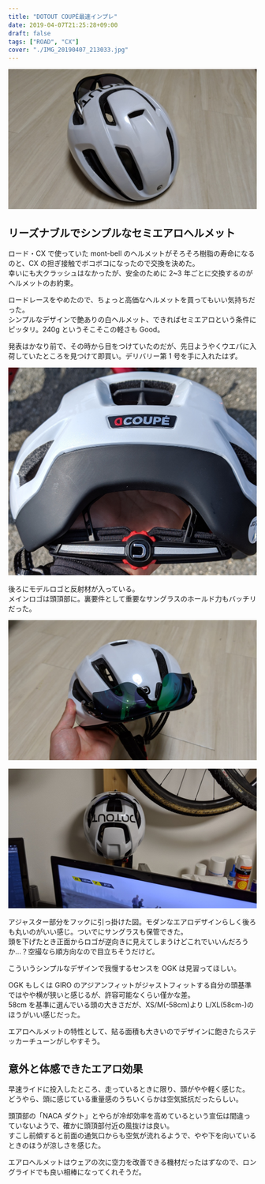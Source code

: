 ```yaml
---
title: "DOTOUT COUPÉ最速インプレ"
date: 2019-04-07T21:25:28+09:00
draft: false
tags: ["ROAD", "CX"]
cover: "./IMG_20190407_213033.jpg"
---
```


![image](./IMG_20190407_213033.jpg)

## リーズナブルでシンプルなセミエアロヘルメット

ロード・CX で使っていた mont-bell のヘルメットがそろそろ樹脂の寿命になるのと、CX の担ぎ接触でボコボコになったので交換を決めた。  
幸いにも大クラッシュはなかったが、安全のために 2~3 年ごとに交換するのがヘルメットのお約束。

ロードレースをやめたので、ちょっと高価なヘルメットを買ってもいい気持ちだった。  
シンプルなデザインで艶ありの白ヘルメット、できればセミエアロという条件にピッタリ。240g というそこそこの軽さも Good。

発表はかなり前で、その時から目をつけていたのだが、先日ようやくウエパに入荷していたところを見つけて即買い。デリバリー第 1 号を手に入れたはず。

![image](./IMG_20190407_095339.jpg)

後ろにモデルロゴと反射材が入っている。  
メインロゴは頭頂部に。裏要件として重要なサングラスのホールド力もバッチリだった。

![image](./IMG_20190407_213057.jpg)

![image](./IMG_20190407_210041.jpg)

アジャスター部分をフックに引っ掛けた図。モダンなエアロデザインらしく後ろも丸いのがいい感じ。ついでにサングラスも保管できた。  
頭を下げたとき正面からロゴが逆向きに見えてしまうけどこれでいいんだろうか…？空撮なら順方向なので目立ちそうだけど。

こういうシンプルなデザインで我慢するセンスを OGK は見習ってほしい。

OGK もしくは GIRO のアジアンフィットがジャストフィットする自分の頭基準ではやや横が狭いと感じるが、許容可能なくらい僅かな差。  
58cm を基準に選んでいる頭の大きさだが、XS/M(-58cm)より L/XL(58cm-)のほうがいい感じだった。

エアロヘルメットの特性として、貼る面積も大きいのでデザインに飽きたらステッカーチューンがしやすそう。

## 意外と体感できたエアロ効果

早速ライドに投入したところ、走っているときに限り、頭がやや軽く感じた。  
どうやら、頭に感じている重量感のうちいくらかは空気抵抗だったらしい。

頭頂部の「NACA ダクト」とやらが冷却効率を高めているという宣伝は間違っていないようで、確かに頭頂部付近の風抜けは良い。  
すこし前傾すると前面の通気口からも空気が流れるようで、やや下を向いているときのほうが涼しさを感じた。

エアロヘルメットはウェアの次に空力を改善できる機材だったはずなので、ロングライドでも良い相棒になってくれそうだ。

<LinkBox isAmazonLink url="https://www.amazon.co.jp/dp/B07PY3Y1ST/" />
